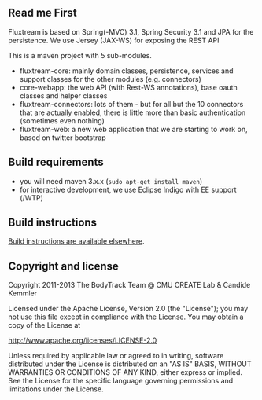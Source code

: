 Read me First
-------------

Fluxtream is based on Spring(-MVC) 3.1, Spring Security 3.1 and JPA for the persistence. We use Jersey (JAX-WS) for exposing the REST API

This is a maven project with 5 sub-modules.

* fluxtream-core: mainly domain classes, persistence, services and support classes for the other modules (e.g. connectors)
* core-webapp: the web API (with Rest-WS annotations), base oauth classes and helper classes
* fluxtream-connectors: lots of them - but for all but the 10 connectors that are actually enabled, there is little more than basic authentication (sometimes even nothing)
* fluxtream-web: a new web application that we are starting to work on, based on twitter bootstrap

Build requirements
------------------

* you will need maven 3.x.x (`sudo apt-get install maven`)
* for interactive development, we use Eclipse Indigo with EE support (/WTP)

Build instructions
------------------

[Build instructions are available elsewhere](https://github.com/fluxtream/fluxtream-app/wiki).

Copyright and license
---------------------

Copyright 2011-2013 The BodyTrack Team @ CMU CREATE Lab & Candide Kemmler

Licensed under the Apache License, Version 2.0 (the "License");
you may not use this file except in compliance with the License.
You may obtain a copy of the License at

http://www.apache.org/licenses/LICENSE-2.0

Unless required by applicable law or agreed to in writing, software
distributed under the License is distributed on an "AS IS" BASIS,
WITHOUT WARRANTIES OR CONDITIONS OF ANY KIND, either express or implied.
See the License for the specific language governing permissions and
limitations under the License.
